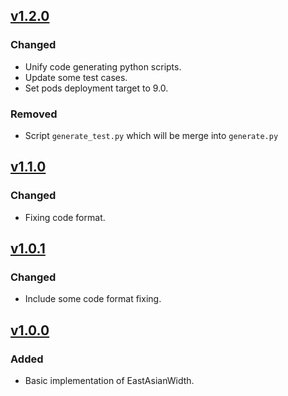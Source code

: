 ## [v1.2.0](https://github.com/HevaWu/EastAsianWidth/releases/tag/1.2.0)

### Changed

- Unify code generating python scripts.
- Update some test cases.
- Set pods deployment target to 9.0.

### Removed

- Script `generate_test.py` which will be merge into `generate.py`

## [v1.1.0](https://github.com/HevaWu/EastAsianWidth/releases/tag/1.1.0)

### Changed

- Fixing code format.

## [v1.0.1](https://github.com/HevaWu/EastAsianWidth/releases/tag/1.0.1)

### Changed

- Include some code format fixing.

## [v1.0.0](https://github.com/HevaWu/EastAsianWidth/releases/tag/1.0.0)

### Added

- Basic implementation of EastAsianWidth.
